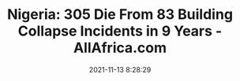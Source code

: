 ---
"title": "Nigeria: 305 Die From 83 Building Collapse Incidents in 9 Years - AllAfrica.com"
"date": "2021-11-13 8:28:29"
"feed_name": "GOOGLENEWSCONSTRUCTION"
"feed_website": "https://news.google.com/search?q=construction%2Bincident&hl=en-US&gl=US&ceid=US:en"
"feed_rss": "https://news.google.com/rss/search?q=construction%2Bincident&hl=en-US&gl=US&ceid=US:en"
"link": "https://allafrica.com/stories/202111130079.html"
"source": "{'href': 'https://allafrica.com', 'title': 'AllAfrica.com'}"
"file": "_posts/2021-1-1-8c29136d039c1c461171c1e8f6ac134c7a5c1788.md"
"accident": "1"
"drilling": "0"
"dead": "305"
"injured": "0"
"arrested": "0"
"place": "nigeria"
"where": "unknown site"
"causes": "collapse"
"place_uri": "http://en.wikipedia.org/wiki/Nigeria"
---